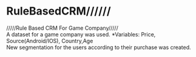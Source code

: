 # RuleBasedCRM//////
/////Rule Based CRM For Game Company/////  
A dataset for a game company was used.
*Variables: Price, Source(Android/IOS), Country,Age   
New segmentation for the users according to their purchase  was created.


